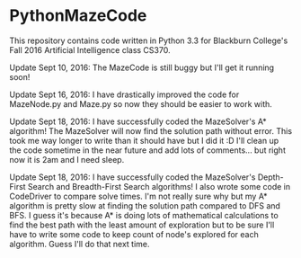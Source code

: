 # PythonMazeCode
This repository contains code written in Python 3.3 for Blackburn College's Fall 2016 Artificial Intelligence class CS370.

Update Sept 10, 2016:  The MazeCode is still buggy but I'll get it running soon!

Update Sept 16, 2016:  I have drastically improved the code for MazeNode.py and Maze.py so now they should be easier to work with.

Update Sept 18, 2016:  I have successfully coded the MazeSolver's A* algorithm!  The MazeSolver will now find the solution path without error.  This took me way longer to write than it should have but I did it  :D  I'll clean up the code sometime in the near future and add lots of comments... but right now it is 2am and I need sleep.

Update Sept 18, 2016:  I have successfully coded the MazeSolver's Depth-First Search and Breadth-First Search algorithms!  I also wrote some code in CodeDriver to compare solve times.  I'm not really sure why but my A* algorithm is pretty slow at finding the solution path compared to DFS and BFS.  I guess it's because A* is doing lots of mathematical calculations to find the best path with the least amount of exploration but to be sure I'll have to write some code to keep count of node's explored for each algorithm.  Guess I'll do that next time.
